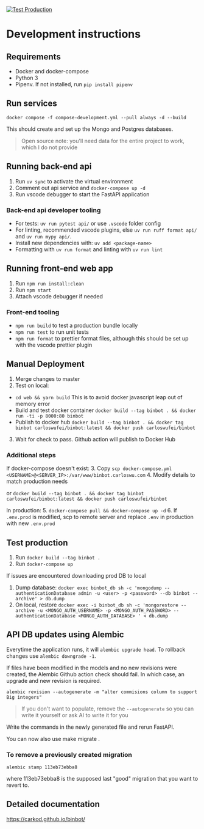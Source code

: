 [![Test Production](https://github.com/carkod/binbot/actions/workflows/pr.yml/badge.svg)](https://github.com/carkod/binbot/actions/workflows/pr.yml)

# Development instructions

## Requirements

- Docker and docker-compose
- Python 3
- Pipenv. If not installed, run `pip install pipenv`

## Run services

`docker compose -f compose-development.yml --pull always -d --build`

This should create and set up the Mongo and Postgres databases.

> Open source note:
> you'll need data for the entire project to work,
> which I do not provide

## Running back-end api

1. Run `uv sync` to activate the virtual environment
2. Comment out api service and `docker-compose up -d`
3. Run vscode debugger to start the FastAPI application

### Back-end api developer tooling

- For tests: `uv run pytest api/` or use `.vscode` folder config
- For linting, recommended vscode plugins, else `uv run ruff format api/` and `uv run mypy api/`.
- Install new dependencies with: `uv add <package-name>`
- Formatting with `uv run format` and linting with `uv run lint`

## Running front-end web app

1. Run `npm run install:clean`
2. Run `npm start`
3. Attach vscode debugger if needed

### Front-end tooling
- `npm run build` to test a production bundle locally
- `npm run test` to run unit tests
- `npm run format` to prettier format files, although this should be set up with the vscode prettier plugin


## Manual Deployment

1. Merge changes to master
2. Test on local:

- `cd web && yarn build` This is to avoid docker javascript leap out of memory error
- Build and test docker container `docker build --tag binbot . && docker run -ti -p 8000:80 binbot`
- Publish to docker hub `docker build --tag binbot . && docker tag binbot carloswufei/binbot:latest && docker push carloswufei/binbot`

3. Wait for check to pass. Github action will publish to Docker Hub

### Additional steps

If docker-compose doesn't exist: 3. Copy `scp docker-compose.yml <USERNAME>@<SERVER_IP>:/var/www/binbot.carloswu.com`
4. Modify details to match production needs

or `docker build --tag binbot . && docker tag binbot carloswufei/binbot:latest && docker push carloswufei/binbot`

In production: 
5. `docker-compose pull && docker-compose up -d` 
6. If `.env.prod` is modified, scp to remote server and replace `.env` in production with new `.env.prod`

## Test production

1. Run `docker build --tag binbot .`
2. Run `docker-compose up`

If issues are encountered downloading prod DB to local

1. Dump database: `docker exec binbot_db sh -c 'mongodump --authenticationDatabase admin -u <user> -p <password> --db binbot --archive' > db.dump`
2. On local, restore `docker exec -i binbot_db sh -c 'mongorestore --archive -u <MONGO_AUTH_USERNAME> -p <MONGO_AUTH_PASSWORD> --authenticationDatabase <MONGO_AUTH_DATABASE> ' < db.dump`


## API DB updates using Alembic
Everytime the application runs, it will `alembic upgrade head`. To rollback changes use `alembic downgrade -1`.

If files have been modified in the models and no new revisions were created, the Alembic Github action check should fail. In which case, an upgrade and new revision is required.

```
alembic revision --autogenerate -m "alter commisions column to support Big integers"
```

> If you don't want to populate, remove the `--autogenerate`
> so you can write it yourself or ask AI to write it for you

Write the commands in the newly generated file and rerun FastAPI.

You can now also use make migrate <message>.

### To remove a previously created migration

```
alembic stamp 113eb73ebba8
```

where 113eb73ebba8 is the supposed last "good" migration that you want to revert to.

## Detailed documentation

https://carkod.github.io/binbot/

